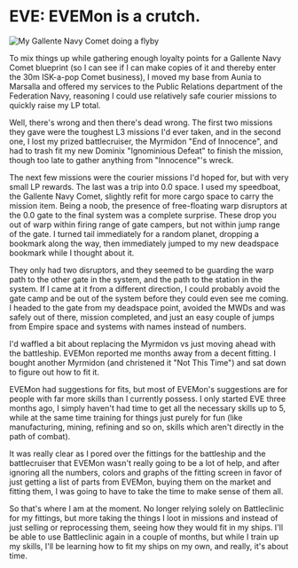 # EVE: EVEMon is a crutch.

![My Gallente Navy Comet doing a flyby](http://westkarana.com/wp-content/uploads/2009/08/ExeFile-2009-08-18-06-47-45-41.jpg "My Gallente Navy Comet doing a flyby")

To mix things up while gathering enough loyalty points for a Gallente Navy Comet blueprint (so I can see if I can make copies of it and thereby enter the 30m ISK-a-pop Comet business), I moved my base from Aunia to Marsalla and offered my services to the Public Relations department of the Federation Navy, reasoning I could use relatively safe courier missions to quickly raise my LP total. 

Well, there's wrong and then there's dead wrong. The first two missions they gave were the toughest L3 missions I'd ever taken, and in the second one, I lost my prized battlecruiser, the Myrmidon "End of Innocence", and had to trash fit my new Dominix "Ignominious Defeat" to finish the mission, though too late to gather anything from "Innocence"'s wreck.

The next few missions were the courier missions I'd hoped for, but with very small LP rewards. The last was a trip into 0.0 space. I used my speedboat, the Gallente Navy Comet, slightly refit for more cargo space to carry the mission item. Being a noob, the presence of free-floating warp disruptors at the 0.0 gate to the final system was a complete surprise. These drop you out of warp within firing range of gate campers, but not within jump range of the gate. I turned tail immediately for a random planet, dropping a bookmark along the way, then immediately jumped to my new deadspace bookmark while I thought about it.

They only had two disruptors, and they seemed to be guarding the warp path to the other gate in the system, and the path to the station in the system. If I came at it from a different direction, I could probably avoid the gate camp and be out of the system before they could even see me coming. I headed to the gate from my deadspace point, avoided the MWDs and was safely out of there, mission completed, and just an easy couple of jumps from Empire space and systems with names instead of numbers.

I'd waffled a bit about replacing the Myrmidon vs just moving ahead with the battleship. EVEMon reported me months away from a decent fitting. I bought another Myrmidon (and christened it "Not This Time") and sat down to figure out how to fit it.

EVEMon had suggestions for fits, but most of EVEMon's suggestions are for people with far more skills than I currently possess. I only started EVE three months ago, I simply haven't had time to get all the necessary skills up to 5, while at the same time training for things just purely for fun (like manufacturing, mining, refining and so on, skills which aren't directly in the path of combat).

It was really clear as I pored over the fittings for the battleship and the battlecruiser that EVEMon wasn't really going to be a lot of help, and after ignoring all the numbers, colors and graphs of the fitting screen in favor of just getting a list of parts from EVEMon, buying them on the market and fitting them, I was going to have to take the time to make sense of them all.

So that's where I am at the moment. No longer relying solely on Battleclinic for my fittings, but more taking the things I loot in missions and instead of just selling or reprocessing them, seeing how they would fit in my ships. I'll be able to use Battleclinic again in a couple of months, but while I train up my skills, I'll be learning how to fit my ships on my own, and really, it's about time.

